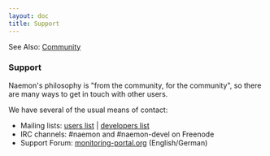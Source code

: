 ```yaml
---
layout: doc
title: Support
---
```


<span class="glyphicon glyphicon-arrow-right"></span> See Also: <a href="/community">Community</a>

### Support

Naemon's philosophy is "from the community, for the community", so there are many
ways to get in touch with other users.

We have several of the usual means of contact:

 * Mailing lists: [users list](https://www.monitoring-lists.org/list/listinfo/naemon-users/) | [developers list](https://www.monitoring-lists.org/list/listinfo/naemon-dev/)
 * IRC channels: #naemon and #naemon-devel on Freenode
 * Support Forum: [monitoring-portal.org](http://monitoring-portal.org/wbb/index.php?page=Board&boardID=111) (English/German)
